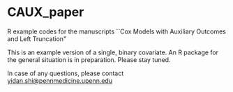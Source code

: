 # CAUX_paper

R example codes for the manuscripts ``Cox Models with Auxiliary Outcomes and Left Truncation"

This is an example version of a single, binary covariate. An R package for the general situation is in preparation. Please stay tuned.

In case of any questions, please contact yidan.shi@pennmedicine.upenn.edu
